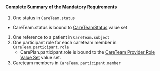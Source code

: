 #### Complete Summary of the Mandatory Requirements

1.  One status in `CareTeam.status`
-   CareTeam.status is bound to [CareTeamStatus] value set
1.  One reference to a patient in `CareTeam.subject`
1.  One participant role for each careteam member in
    `CareTeam.participant.role`
    -  CarePlan.participant.role is bound to the [CareTeam Provider Role
Value Set] value set.
1.  Careteam members in `CareTeam.participant.member`

 [CareTeamStatus]: http://build.fhir.org/valueset-care-team-status.html
 [CareTeam Provider Role Value Set]: ValueSet-us-core-careteam-provider-roles.html
